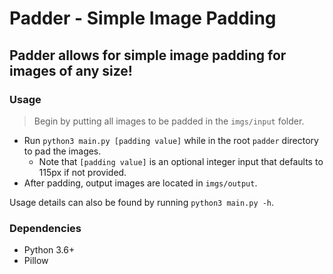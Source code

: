 # Padder - Simple Image Padding
## Padder allows for simple image padding for images of any size!

### Usage
> Begin by putting all images to be padded in the ```imgs/input``` folder.
- Run ```python3 main.py [padding value]``` while in the root `padder` directory to pad the images.
    - Note that `[padding value]` is an optional integer input that defaults to 115px if not provided.
- After padding, output images are located in `imgs/output`.

Usage details can also be found by running `python3 main.py -h`.


### Dependencies
- Python 3.6+
- Pillow